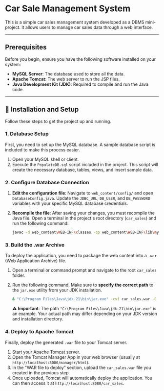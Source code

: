# Car Sale Management System

This is a simple car sales management system developed as a DBMS mini-project. It allows users to manage car sales data through a web interface.

-----

## Prerequisites

Before you begin, ensure you have the following software installed on your system:

  * **MySQL Server**: The database used to store all the data.
  * **Apache Tomcat**: The web server to run the JSP files.
  * **Java Development Kit (JDK)**: Required to compile and run the Java code.

-----

## 🚀 Installation and Setup

Follow these steps to get the project up and running.

### 1\. Database Setup

First, you need to set up the MySQL database. A sample database script is included to make this process easier.

1.  Open your MySQL shell or client.
2.  Execute the `PopulateDB.sql` script included in the project. This script will create the necessary database, tables, views, and insert sample data.

### 2\. Configure Database Connection

1.  **Edit the configuration file**: Navigate to `web_content/config/` and open `DatabaseConfig.java`. Update the `JDBC_URL`, `DB_USER`, and `DB_PASSWORD` variables with your specific MySQL database credentials.

2.  **Recompile the file**: After saving your changes, you must recompile the Java file. Open a terminal in the project's root directory (`car_sales`) and run the following command:

    ```bash
    javac -d web_content\WEB-INF\classes -cp web_content\WEB-INF\lib\mysql-connector-j-9.4.0.jar web_content\config\DatabaseConfig.java
    ```

### 3\. Build the .war Archive

To deploy the application, you need to package the web content into a `.war` (Web Application Archive) file.

1.  Open a terminal or command prompt and navigate to the root `car_sales` folder.

2.  Run the following command. Make sure to **specify the correct path** to the `jar.exe` utility from your JDK installation.

    ```bash
    & "C:\Program Files\Java\jdk-21\bin\jar.exe" -cvf car_sales.war -C .\web_content .
    ```

    ⚠️ **Important**: The path `"C:\Program Files\Java\jdk-21\bin\jar.exe"` is an example. Your actual path may differ depending on your JDK version and installation directory.

### 4\. Deploy to Apache Tomcat

Finally, deploy the generated `.war` file to your Tomcat server.

1.  Start your Apache Tomcat server.
2.  Open the Tomcat Manager App in your web browser (usually at `http://localhost:8080/manager/html`).
3.  In the "WAR file to deploy" section, upload the `car_sales.war` file you created in the previous step.
4.  Once uploaded, Tomcat will automatically deploy the application. You can then access it at `http://localhost:8080/car_sales`.